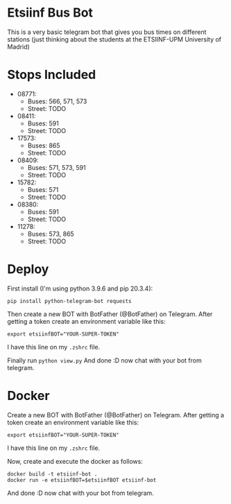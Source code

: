 # Etsiinf Bus Bot
This is a very basic telegram bot that gives you bus times on different stations (just thinking about the students at the ETSIINF-UPM University of Madrid)

# Stops Included
- 08771: 
  * Buses: 566, 571, 573
  * Street: TODO
- 08411:
  * Buses: 591
  * Street: TODO
- 17573:
  * Buses: 865
  * Street: TODO
- 08409:
  * Buses: 571, 573, 591
  * Street: TODO
- 15782:
  * Buses: 571
  * Street: TODO
- 08380:
  * Buses: 591
  * Street: TODO
- 11278:
  * Buses: 573, 865
  * Street: TODO

# Deploy

First install (I'm using python 3.9.6 and pip 20.3.4):
```console
pip install python-telegram-bot requests
```

Then create a new BOT with BotFather (@BotFather) on Telegram. After getting a token create an environment variable like this:
```console
export etsiinfBOT="YOUR-SUPER-TOKEN"
```
I have this line on my `.zshrc` file. 

Finally run `python view.py`
And done :D now chat with your bot from telegram.

# Docker

Create a new BOT with BotFather (@BotFather) on Telegram. After getting a token create an environment variable like this:
```console
export etsiinfBOT="YOUR-SUPER-TOKEN"
```
I have this line on my `.zshrc` file. 

Now, create and execute the docker as follows:
```console
docker build -t etsiinf-bot .
docker run -e etsiinfBOT=$etsiinfBOT etsiinf-bot
```

And done :D now chat with your bot from telegram.
